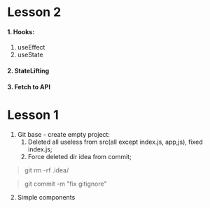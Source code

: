 # Lesson 2
#### 1. Hooks:
   1. useEffect
   2. useState 
   
#### 2. StateLifting
#### 3. Fetch to API

# Lesson 1
1. Git base - create empty project:
   1. Deleted all useless from src(all except index.js,
app,js), fixed index.js;
   2. Force deleted dir idea from commit;
> git rm -rf .idea/

> git commit -m "fix gitignore"

2. Simple components